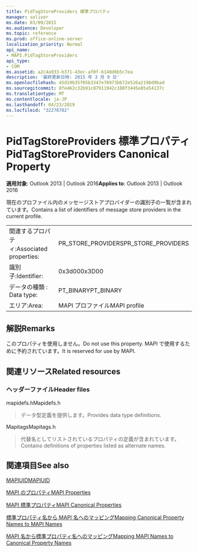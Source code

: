 ```yaml
---
title: PidTagStoreProviders 標準プロパティ
manager: soliver
ms.date: 03/09/2015
ms.audience: Developer
ms.topic: reference
ms.prod: office-online-server
localization_priority: Normal
api_name:
- MAPI.PidTagStoreProviders
api_type:
- COM
ms.assetid: a2c4a933-b371-43ec-af0f-6140d8b5c7ea
description: '最終更新日時: 2015 年 3 月 9 日'
ms.openlocfilehash: 45d19b35f05b3347e78973bb72e526a2198d9bad
ms.sourcegitcommit: 8fe462c32b91c87911942c188f3445e85a54137c
ms.translationtype: MT
ms.contentlocale: ja-JP
ms.lasthandoff: 04/23/2019
ms.locfileid: "32278702"
---
```

# <a name="pidtagstoreproviders-canonical-property"></a><span data-ttu-id="cbd89-103">PidTagStoreProviders 標準プロパティ</span><span class="sxs-lookup"><span data-stu-id="cbd89-103">PidTagStoreProviders Canonical Property</span></span>

  
  
<span data-ttu-id="cbd89-104">**適用対象**: Outlook 2013 | Outlook 2016</span><span class="sxs-lookup"><span data-stu-id="cbd89-104">**Applies to**: Outlook 2013 | Outlook 2016</span></span> 
  
<span data-ttu-id="cbd89-105">現在のプロファイル内のメッセージストアプロバイダーの識別子の一覧が含まれています。</span><span class="sxs-lookup"><span data-stu-id="cbd89-105">Contains a list of identifiers of message store providers in the current profile.</span></span>
  
|||
|:-----|:-----|
|<span data-ttu-id="cbd89-106">関連するプロパティ:</span><span class="sxs-lookup"><span data-stu-id="cbd89-106">Associated properties:</span></span>  <br/> |<span data-ttu-id="cbd89-107">PR_STORE_PROVIDERS</span><span class="sxs-lookup"><span data-stu-id="cbd89-107">PR_STORE_PROVIDERS</span></span>  <br/> |
|<span data-ttu-id="cbd89-108">識別子:</span><span class="sxs-lookup"><span data-stu-id="cbd89-108">Identifier:</span></span>  <br/> |<span data-ttu-id="cbd89-109">0x3d00</span><span class="sxs-lookup"><span data-stu-id="cbd89-109">0x3D00</span></span>  <br/> |
|<span data-ttu-id="cbd89-110">データの種類 : </span><span class="sxs-lookup"><span data-stu-id="cbd89-110">Data type:</span></span>  <br/> |<span data-ttu-id="cbd89-111">PT_BINARY</span><span class="sxs-lookup"><span data-stu-id="cbd89-111">PT_BINARY</span></span>  <br/> |
|<span data-ttu-id="cbd89-112">エリア:</span><span class="sxs-lookup"><span data-stu-id="cbd89-112">Area:</span></span>  <br/> |<span data-ttu-id="cbd89-113">MAPI プロファイル</span><span class="sxs-lookup"><span data-stu-id="cbd89-113">MAPI profile</span></span>  <br/> |
   
## <a name="remarks"></a><span data-ttu-id="cbd89-114">解説</span><span class="sxs-lookup"><span data-stu-id="cbd89-114">Remarks</span></span>

<span data-ttu-id="cbd89-115">このプロパティを使用しません。</span><span class="sxs-lookup"><span data-stu-id="cbd89-115">Do not use this property.</span></span> <span data-ttu-id="cbd89-116">MAPI で使用するために予約されています。</span><span class="sxs-lookup"><span data-stu-id="cbd89-116">It is reserved for use by MAPI.</span></span>
  
## <a name="related-resources"></a><span data-ttu-id="cbd89-117">関連リソース</span><span class="sxs-lookup"><span data-stu-id="cbd89-117">Related resources</span></span>

### <a name="header-files"></a><span data-ttu-id="cbd89-118">ヘッダーファイル</span><span class="sxs-lookup"><span data-stu-id="cbd89-118">Header files</span></span>

<span data-ttu-id="cbd89-119">mapidefs.h</span><span class="sxs-lookup"><span data-stu-id="cbd89-119">Mapidefs.h</span></span>
  
> <span data-ttu-id="cbd89-120">データ型定義を提供します。</span><span class="sxs-lookup"><span data-stu-id="cbd89-120">Provides data type definitions.</span></span>
    
<span data-ttu-id="cbd89-121">Mapitags</span><span class="sxs-lookup"><span data-stu-id="cbd89-121">Mapitags.h</span></span>
  
> <span data-ttu-id="cbd89-122">代替名としてリストされているプロパティの定義が含まれています。</span><span class="sxs-lookup"><span data-stu-id="cbd89-122">Contains definitions of properties listed as alternate names.</span></span>
    
## <a name="see-also"></a><span data-ttu-id="cbd89-123">関連項目</span><span class="sxs-lookup"><span data-stu-id="cbd89-123">See also</span></span>



[<span data-ttu-id="cbd89-124">MAPIUID</span><span class="sxs-lookup"><span data-stu-id="cbd89-124">MAPIUID</span></span>](mapiuid.md)


[<span data-ttu-id="cbd89-125">MAPI のプロパティ</span><span class="sxs-lookup"><span data-stu-id="cbd89-125">MAPI Properties</span></span>](mapi-properties.md)
  
[<span data-ttu-id="cbd89-126">MAPI 標準プロパティ</span><span class="sxs-lookup"><span data-stu-id="cbd89-126">MAPI Canonical Properties</span></span>](mapi-canonical-properties.md)
  
[<span data-ttu-id="cbd89-127">標準プロパティ名から MAPI 名へのマッピング</span><span class="sxs-lookup"><span data-stu-id="cbd89-127">Mapping Canonical Property Names to MAPI Names</span></span>](mapping-canonical-property-names-to-mapi-names.md)
  
[<span data-ttu-id="cbd89-128">MAPI 名から標準プロパティ名へのマッピング</span><span class="sxs-lookup"><span data-stu-id="cbd89-128">Mapping MAPI Names to Canonical Property Names</span></span>](mapping-mapi-names-to-canonical-property-names.md)

